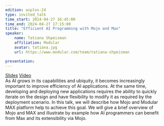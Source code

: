 ```yaml
---
edition: asplos-24
type: invited_talk
time_start: 2024-04-27 16:45:00
time_end: 2024-04-27 17:15:00
title: "Efficient AI Programming with Mojo and Max"
speaker:
    name: Tatiana Shpeisman 
    affiliation: Modular 
    avatar: tatiana.jpg  
    url: https://www.modular.com/team/tatiana-shpeisman

presentation: 
---
```

<a href="">Slides</a> <a href="https://drive.google.com/file/d/14lZbjE2XtQUPV1vuUL57QviS3tBL9WGP/view?usp=share_link">Video</a><br>As AI grows in its capabilities and ubiquity, it becomes increasingly important to improve efficiency of AI applications. At the same time, developing and deploying new applications requires the ability to quickly iterate on the design and have flexibility to modify it as required by the deployment scenario. In this talk, we will describe how Mojo  and Modular MAX platform help to achieve this goal. We will give a brief overview of Mojo and MAX  and illustrate by example how AI programmers can benefit from Max and its extensibility via Mojo.
